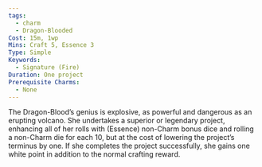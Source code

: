 ```yaml
---
tags:
  - charm
  - Dragon-Blooded
Cost: 15m, 1wp
Mins: Craft 5, Essence 3
Type: Simple
Keywords:
  - Signature (Fire)
Duration: One project
Prerequisite Charms:
  - None
---
```

The Dragon-Blood’s genius is explosive, as powerful and dangerous as an erupting volcano. She undertakes a superior or legendary project, enhancing all of her rolls with (Essence) non-Charm bonus dice and rolling a non-Charm die for each 10, but at the cost of lowering the project’s terminus by one. If she completes the project successfully, she gains one white point in addition to the normal crafting reward.